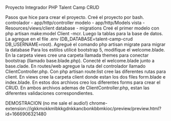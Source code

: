 Proyecto Integrador PHP
Talent Camp CRUD

Pasos que hice para crear el proyecto.
Creé el proyecto por bash.
controlador - app/http/controller
modelo - app/http/Models
vista - Resources/views/client
database - migrations
Creé el primer modelo con php artisan make:model Client -mcr.
Luego la tablas para la base de datos. La agregue en el file .env (DB_DATABASE=talent-camp-crud
DB_USERNAME=root).
Agregué el comando php artisan migrate para migrar la database
Para los estilos utilicé bootstrap 5, modifique el welcome.blade.
En la carpeta views cree una carpeta llamada themes para conectar bootstrap (llamado base.blade.php).
Conecté el welcome.blade junto a base.clade.
En routes/web agregue la ruta del controlador llamado ClientController.php.
Con php artisan route:list cree las diferentes rutas para client.
En views cree la carpeta client donde estan los dos files form.blade e index.blade.
En estos dos archivos creo los diferentes forms para crear el CRUD. En ambos archivos ademas de ClientController.php, estan las diferentes validaciones correspondientes.

DEMOSTRACION (no me sale el audio!)
chrome-extension://igkkmokkmlbkkgdnkkancbonkbbmkioc/preview/preview.html?id=1666906321480

